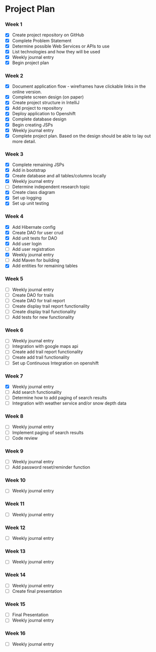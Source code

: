 # Project Plan

### Week 1
- [X] Create project repository on GitHub
- [X] Complete Problem Statement
- [X] Determine possible Web Services or APIs to use
- [X] List technologies and how they will be used
- [X] Weekly journal entry
- [X] Begin project plan

### Week 2
- [X] Document application flow - wireframes have clickable links in the online version.
- [X] Complete screen design (on paper)
- [X] Create project structure in IntelliJ
- [X] Add project to repository
- [X] Deploy application to Openshift
- [X] Complete database design
- [X] Begin creating JSPs
- [X] Weekly journal entry
- [X] Complete project plan. Based on the design should be able to lay out 
more detail.

### Week 3
- [X] Complete remaining JSPs
- [X] Add in bootstrap
- [X] Create database and all tables/columns locally
- [X] Weekly journal entry
- [ ] Determine independent research topic
- [X] Create class diagram
- [X] Set up logging
- [X] Set up unit testing

### Week 4
- [X] Add Hibernate config
- [X] Create DAO for user crud
- [X] Add unit tests for DAO
- [X] Add user login  
- [ ] Add user registration
- [X] Weekly journal entry
- [ ] Add Maven for building
- [X] Add entities for remaining tables

### Week 5

- [ ] Weekly journal entry
- [ ] Create DAO for trails
- [ ] Create DAO for trail report
- [ ] Create display trail report functionality
- [ ] Create display trail functionality
- [ ] Add tests for new functionality

### Week 6
- [ ] Weekly journal entry
- [ ] Integration with google maps api
- [ ] Create add trail report functionality
- [ ] Create add trail functionality
- [ ] Set up Continuous Integration on openshift

### Week 7
- [X] Weekly journal entry
- [ ] Add search functionality
- [ ] Determine how to add paging of search results
- [ ] Integration with weather service and/or snow depth data

### Week 8
- [ ] Weekly journal entry
- [ ] Implement paging of search results
- [ ] Code review

### Week 9
- [ ] Weekly journal entry
- [ ] Add password reset/reminder function

### Week 10
- [ ] Weekly journal entry

### Week 11
- [ ] Weekly journal entry

### Week 12
- [ ] Weekly journal entry

### Week 13
- [ ] Weekly journal entry

### Week 14
- [ ] Weekly journal entry
- [ ] Create final presentation

### Week 15
- [ ] Final Presentation
- [ ] Weekly journal entry

### Week 16
- [ ] Weekly journal entry







